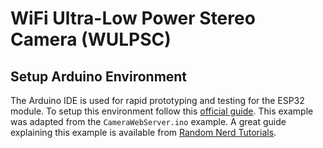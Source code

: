# WiFi Ultra-Low Power Stereo Camera (WULPSC)

## Setup Arduino Environment
The Arduino IDE is used for rapid prototyping and testing for the ESP32 module. To setup this environment follow this [official guide](https://docs.espressif.com/projects/arduino-esp32/en/latest/installing.html#installing-using-arduino-ide). This example was adapted from the `CameraWebServer.ino` example. A great guide explaining this example is available from [Random Nerd Tutorials](https://randomnerdtutorials.com/esp32-cam-video-streaming-face-recognition-arduino-ide/).